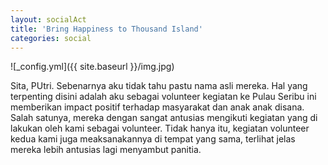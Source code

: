 ```yaml
---
layout: socialAct
title: 'Bring Happiness to Thousand Island'
categories: social
---
```


![_config.yml]({{ site.baseurl }}/img.jpg)

Sita, PUtri. Sebenarnya aku tidak tahu pastu nama asli mereka. Hal yang terpenting disini adalah aku sebagai volunteer kegiatan ke Pulau Seribu ini memberikan impact positif terhadap masyarakat dan anak anak disana. Salah satunya, mereka dengan sangat antusias mengikuti kegiatan yang di lakukan oleh kami sebagai volunteer. Tidak hanya itu, kegiatan volunteer kedua kami juga meaksanakannya di  tempat yang sama, terlihat jelas mereka lebih antusias lagi menyambut panitia. 


